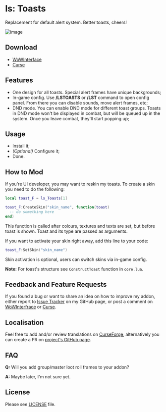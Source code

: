 # ls: Toasts

Replacement for default alert system. Better toasts, cheers!

![image](http://i.imgur.com/PvzX6VF.gif)

## Download

- [WoWInterface](http://www.wowinterface.com/downloads/info24123.html)
- [Curse](http://mods.curse.com/addons/wow/ls-toasts)

## Features

- One design for all toasts. Special alert frames have unique backgrounds;
- In-game config. Use **/LSTOASTS** or **/LST** command to open config panel. From there you can disable sounds, move alert frames, etc;
- DND mode. You can enable DND mode for different toast groups. Toasts in DND mode won't be displayed in combat, but will be queued up in the system. Once you leave combat, they'll start popping up;

## Usage

- Install it;
- _(Optional)_ Configure it;
- Done.

## How to Mod

If you're UI developer, you may want to reskin my toasts. To create a skin you need to do the following:

```Lua
local toast_F = ls_Toasts[1]

toast_F:CreateSkin("skin_name", function(toast)
  -- do something here
end)
```

This function is called after colours, textures and texts are set, but before toast is shown. Toast and its type are passed as arguments.

If you want to activate your skin right away, add this line to your code:

```Lua
toast_F:SetSkin("skin_name")
```

Skin activation is optional, users can switch skins via in-game config.

**Note:** For toast's structure see `ConstructToast` function in `core.lua`.

## Feedback and Feature Requests

If you found a bug or want to share an idea on how to improve my addon, either report to [Issue Tracker](https://github.com/ls-/ls_Toasts/issues) on my GitHub page, or post a comment on [WoWInterfrace](http://www.wowinterface.com/downloads/info24123.html#comments) or [Curse](http://mods.curse.com/addons/wow/ls-toasts#comments).

## Localisation

Feel free to add and/or review translations on [CurseForge](https://wow.curseforge.com/addons/ls-toasts/localization/), alternatively you can create a PR on [project's GitHub page](https://github.com/ls-/ls_Toasts/pulls).

## FAQ

**Q:** Will you add group/master loot roll frames to your addon?

**A:** Maybe later, I'm not sure yet.

## License

Please see [LICENSE](https://github.com/ls-/ls_Toasts/blob/master/LICENSE.txt) file.
